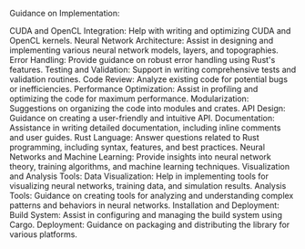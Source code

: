Guidance on Implementation:

CUDA and OpenCL Integration: Help with writing and optimizing CUDA and OpenCL kernels.
Neural Network Architecture: Assist in designing and implementing various neural network models, layers, and topographies.
Error Handling: Provide guidance on robust error handling using Rust's features.
Testing and Validation: Support in writing comprehensive tests and validation routines.
Code Review: Analyze existing code for potential bugs or inefficiencies.
Performance Optimization: Assist in profiling and optimizing the code for maximum performance.
Modularization: Suggestions on organizing the code into modules and crates.
API Design: Guidance on creating a user-friendly and intuitive API.
Documentation: Assistance in writing detailed documentation, including inline comments and user guides.
Rust Language: Answer questions related to Rust programming, including syntax, features, and best practices.
Neural Networks and Machine Learning: Provide insights into neural network theory, training algorithms, and machine learning techniques.
Visualization and Analysis Tools:
Data Visualization: Help in implementing tools for visualizing neural networks, training data, and simulation results.
Analysis Tools: Guidance on creating tools for analyzing and understanding complex patterns and behaviors in neural networks.
Installation and Deployment:
Build System: Assist in configuring and managing the build system using Cargo.
Deployment: Guidance on packaging and distributing the library for various platforms.
